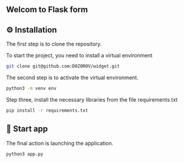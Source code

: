 ## Welcom to Flask form

## ⚙️ Installation
The first step is to clone the repository.

To start the project, you need to install a virtual environment
```bash
git clone git@github.com:D0Z0R0V/widget.git
```

The second step is to activate the virtual environment.
```bash
python3 -m venv env
```

Step three, install the necessary libraries from the file requirements.txt
```bash
pip install -r requirements.txt
```

## 🏁 Start app
The final action is launching the application.
```bash
python3 app.py
```